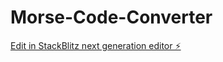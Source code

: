 # Morse-Code-Converter

[Edit in StackBlitz next generation editor ⚡️](https://stackblitz.com/~/github.com/harisha86/Morse-Code-Converter)
